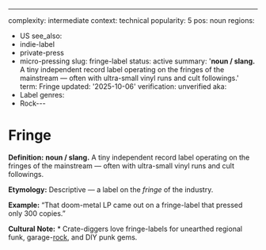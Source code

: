---
complexity: intermediate
context: technical
popularity: 5
pos: noun
regions:
- US
see_also:
- indie-label
- private-press
- micro-pressing
slug: fringe-label
status: active
summary: '**noun / slang.** A tiny independent record label operating on the fringes
  of the mainstream — often with ultra-small vinyl runs and cult followings.'
term: Fringe
updated: '2025-10-06'
verification: unverified
aka:
- Label
genres:
- Rock---

# Fringe

**Definition:** **noun / slang.** A tiny independent record label operating on the fringes of the mainstream — often with ultra-small vinyl runs and cult followings.

**Etymology:** Descriptive — a label on the *fringe* of the industry.

**Example:** “That doom-metal LP came out on a fringe-label that pressed only 300 copies.”

**Cultural Note:** * Crate-diggers love fringe-labels for unearthed regional funk, garage-[rock](../r/rock.md), and DIY punk gems.

